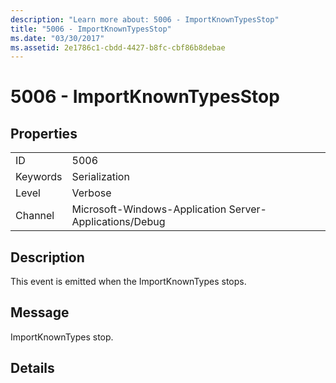 ```yaml
---
description: "Learn more about: 5006 - ImportKnownTypesStop"
title: "5006 - ImportKnownTypesStop"
ms.date: "03/30/2017"
ms.assetid: 2e1786c1-cbdd-4427-b8fc-cbf86b8debae
---
```

# 5006 - ImportKnownTypesStop

## Properties  
  
|||  
|-|-|  
|ID|5006|  
|Keywords|Serialization|  
|Level|Verbose|  
|Channel|Microsoft-Windows-Application Server-Applications/Debug|  
  
## Description  

 This event is emitted when the ImportKnownTypes stops.  
  
## Message  

 ImportKnownTypes stop.  
  
## Details
